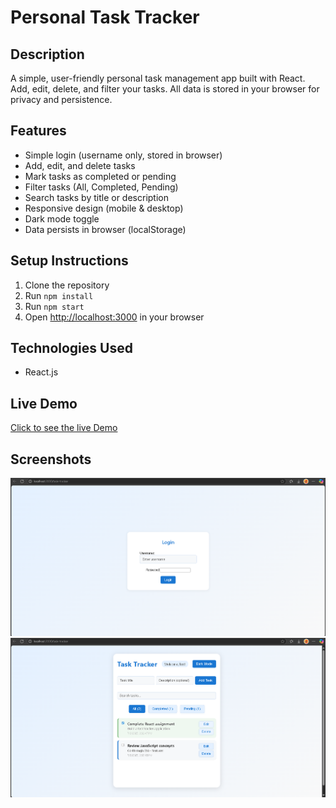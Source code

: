 # Personal Task Tracker

## Description

A simple, user-friendly personal task management app built with React. Add, edit, delete, and filter your tasks. All data is stored in your browser for privacy and persistence.

## Features

- Simple login (username only, stored in browser)
- Add, edit, and delete tasks
- Mark tasks as completed or pending
- Filter tasks (All, Completed, Pending)
- Search tasks by title or description
- Responsive design (mobile & desktop)
- Dark mode toggle
- Data persists in browser (localStorage)

## Setup Instructions

1. Clone the repository
2. Run `npm install`
3. Run `npm start`
4. Open [http://localhost:3000](http://localhost:3000) in your browser

## Technologies Used

- React.js

## Live Demo

[Click to see the live Demo](https://personal-task-tracker-zeta.vercel.app/)

## Screenshots

![Screenshot 1](screenshots/screenshot1.png)  
![Screenshot 2](screenshots/screenshot2.png)

